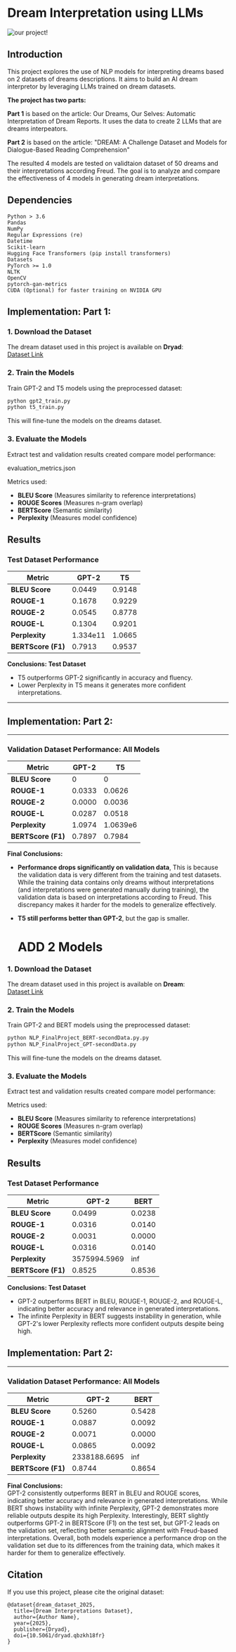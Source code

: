 # Dream Interpretation using LLMs

![our project!](./project_description.PNG)

## Introduction
This project explores the use of NLP models for interpreting dreams based on 2 datasets of dreams descriptions. 
It aims to build an AI dream interpretor by leveraging LLMs trained on dream datasets.

**The project has two parts:**

**Part 1** is based on the article: Our Dreams, Our Selves: Automatic Interpretation of Dream Reports.
It uses the data to create 2 LLMs that are dreams interpeators.

**Part 2** is based on the article: "DREAM: A Challenge Dataset and Models for Dialogue-Based Reading Comprehension"

The resulted 4 models are tested on validtaion dataset of 50 dreams and their interpretations according Freud.
The goal is to analyze and compare the effectiveness of 4 models in generating dream interpretations.

## Dependencies
  ```plaintext
  Python > 3.6
  Pandas 
  NumPy 
  Regular Expressions (re) 
  Datetime 
  Scikit-learn 
  Hugging Face Transformers (pip install transformers)
  Datasets 
  PyTorch >= 1.0
  NLTK 
  OpenCV 
  pytorch-gan-metrics 
  CUDA (Optional) for faster training on NVIDIA GPU
  ```

## Implementation: Part 1:

### **1. Download the Dataset**
The dream dataset used in this project is available on **Dryad**:  
[Dataset Link](https://datadryad.org/stash/dataset/doi:10.5061/dryad.qbzkh18fr)

### **2. Train the Models**
Train GPT-2 and T5 models using the preprocessed dataset:

```bash
python gpt2_train.py
python t5_train.py 
```

This will fine-tune the models on the dreams dataset.


### **3. Evaluate the Models**
Extract test and validation results created compare model performance:

evaluation_metrics.json

Metrics used:
- **BLEU Score** (Measures similarity to reference interpretations)
- **ROUGE Scores** (Measures n-gram overlap)
- **BERTScore** (Semantic similarity)
- **Perplexity** (Measures model confidence)


## **Results**

### **Test Dataset Performance**
| Metric               | GPT-2  | T5    |
|----------------------|--------|-------|
| **BLEU Score**      | 0.0449 | 0.9148 |
| **ROUGE-1**        | 0.1678 | 0.9229 |
| **ROUGE-2**        | 0.0545 | 0.8778 |
| **ROUGE-L**        | 0.1304 | 0.9201 |
| **Perplexity**      | 1.334e11 | 1.0665 |
| **BERTScore (F1)** | 0.7913 | 0.9537 |

**Conclusions: Test Dataset**  
- T5 outperforms GPT-2 significantly in accuracy and fluency.
- Lower Perplexity in T5 means it generates more confident interpretations.

---
## Implementation: Part 2:


---
### **Validation Dataset Performance: All Models**
| Metric               | GPT-2  | T5    |
|----------------------|--------|-------|
| **BLEU Score**      | 0 | 0 |
| **ROUGE-1**        | 0.0333 | 0.0626 |
| **ROUGE-2**        | 0.0000 | 0.0036 |
| **ROUGE-L**        | 0.0287 | 0.0518 |
| **Perplexity**      | 1.0974 | 1.0639e6 |
| **BERTScore (F1)** | 0.7897 | 0.7984 |

**Final Conclusions:**  
- **Performance drops significantly on validation data**, This is because the validation data is very different from the training and test datasets. While the training data contains only dreams without interpretations (and interpretations were generated manually during training), the validation data is based on interpretations according to Freud. This discrepancy makes it harder for the models to generalize effectively.
- **T5 still performs better than GPT-2**, but the gap is smaller.

  # ADD 2 Models

### **1. Download the Dataset**
The dream dataset used in this project is available on **Dream**:  
[Dataset Link]([https://datadryad.org/stash/dataset/doi:10.5061/dryad.qbzkh18fr](https://dataset.org/dream/))

### **2. Train the Models**
Train GPT-2 and BERT models using the preprocessed dataset:

```bash
python NLP_FinalProject_BERT-secondData.py.py
python NLP_FinalProject_GPT-secondData.py 
```

This will fine-tune the models on the dreams dataset.

### **3. Evaluate the Models**
Extract test and validation results created compare model performance:


Metrics used:
- **BLEU Score** (Measures similarity to reference interpretations)
- **ROUGE Scores** (Measures n-gram overlap)
- **BERTScore** (Semantic similarity)
- **Perplexity** (Measures model confidence)


## **Results**

### **Test Dataset Performance**
| Metric               | GPT-2  | BERT    |
|----------------------|--------|-------|
| **BLEU Score**      | 0.0499 | 0.0238 |
| **ROUGE-1**        | 0.0316 | 0.0140 |
| **ROUGE-2**        | 0.0031 | 0.0000 |
| **ROUGE-L**        | 0.0316 | 0.0140 |
| **Perplexity**      | 3575994.5969 | inf |
| **BERTScore (F1)** | 0.8525 | 0.8536 |

**Conclusions: Test Dataset**  
- GPT-2 outperforms BERT in BLEU, ROUGE-1, ROUGE-2, and ROUGE-L, indicating better accuracy and relevance in generated interpretations.
- The infinite Perplexity in BERT suggests instability in generation, while GPT-2's lower Perplexity reflects more confident outputs despite being high.

## Implementation: Part 2:


---
### **Validation Dataset Performance: All Models**
| Metric               | GPT-2  | BERT    |
|----------------------|--------|-------|
| **BLEU Score**      | 0.5260 | 0.5428 |
| **ROUGE-1**        | 0.0887 | 0.0092 |
| **ROUGE-2**        | 0.0071 | 0.0000 |
| **ROUGE-L**        | 0.0865 | 0.0092 |
| **Perplexity**      | 2338188.6695 | inf |
| **BERTScore (F1)** |0.8744 | 0.8654 |

**Final Conclusions:**  
GPT-2 consistently outperforms BERT in BLEU and ROUGE scores, indicating better accuracy and relevance in generated interpretations. While BERT shows instability with infinite Perplexity, GPT-2 demonstrates more reliable outputs despite its high Perplexity. Interestingly, BERT slightly outperforms GPT-2 in BERTScore (F1) on the test set, but GPT-2 leads on the validation set, reflecting better semantic alignment with Freud-based interpretations. Overall, both models experience a performance drop on the validation set due to its differences from the training data, which makes it harder for them to generalize effectively.

## **Citation**
If you use this project, please cite the original dataset:
```
@dataset{dream_dataset_2025,
  title={Dream Interpretations Dataset},
  author={Author Name},
  year={2025},
  publisher={Dryad},
  doi={10.5061/dryad.qbzkh18fr}
}
```


